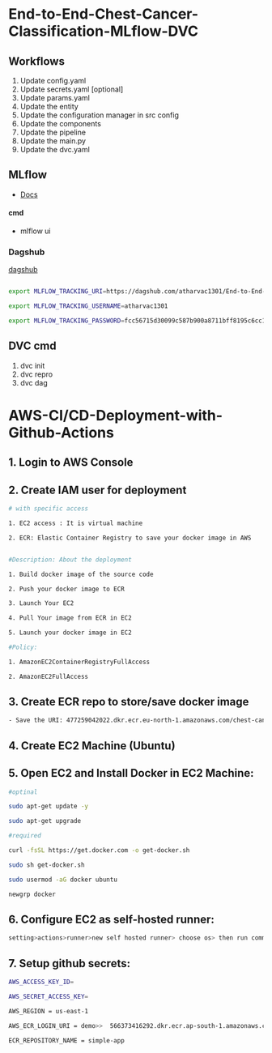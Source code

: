 # End-to-End-Chest-Cancer-Classification-MLflow-DVC


## Workflows

1. Update config.yaml
2. Update secrets.yaml [optional]
3. Update params.yaml
4. Update the entity
5. Update the configuration manager in src config
6. Update the components
7. Update the pipeline 
8. Update the main.py
9. Update the dvc.yaml


## MLflow
- [Docs](https://www.mlflow.org/docs/2.3.1/index.html#)

#### cmd
- mlflow ui


### Dagshub
[dagshub](https://dagshub.com/)


```bash

export MLFLOW_TRACKING_URI=https://dagshub.com/atharvac1301/End-to-End-Chest-Cancer-Classification-MLflow-DVC.mlflow

export MLFLOW_TRACKING_USERNAME=atharvac1301

export MLFLOW_TRACKING_PASSWORD=fcc56715d30099c587b900a8711bff8195c6cc1a


```

## DVC cmd
1. dvc init
2. dvc repro
3. dvc dag


# AWS-CI/CD-Deployment-with-Github-Actions
## 1. Login to AWS Console
## 2. Create IAM user for deployment


```bash
# with specific access

1. EC2 access : It is virtual machine

2. ECR: Elastic Container Registry to save your docker image in AWS


#Description: About the deployment

1. Build docker image of the source code

2. Push your docker image to ECR

3. Launch Your EC2 

4. Pull Your image from ECR in EC2

5. Launch your docker image in EC2

#Policy:

1. AmazonEC2ContainerRegistryFullAccess

2. AmazonEC2FullAccess

```

## 3. Create ECR repo to store/save docker image
```bash
- Save the URI: 477259042022.dkr.ecr.eu-north-1.amazonaws.com/chest-cancer
```

## 4. Create EC2 Machine (Ubuntu)
## 5. Open EC2 and Install Docker in EC2 Machine:
```bash
#optinal

sudo apt-get update -y

sudo apt-get upgrade

#required

curl -fsSL https://get.docker.com -o get-docker.sh

sudo sh get-docker.sh

sudo usermod -aG docker ubuntu

newgrp docker

```

## 6. Configure EC2 as self-hosted runner:
```bash
setting>actions>runner>new self hosted runner> choose os> then run command one by one
```

## 7. Setup github secrets:
```bash
AWS_ACCESS_KEY_ID=

AWS_SECRET_ACCESS_KEY=

AWS_REGION = us-east-1

AWS_ECR_LOGIN_URI = demo>>  566373416292.dkr.ecr.ap-south-1.amazonaws.com

ECR_REPOSITORY_NAME = simple-app

```





